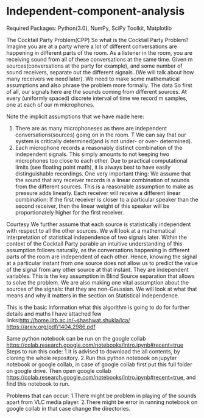 # Independent-component-analysis
Required Packages: Python(3.0), NumPy, SciPy Toolkit, Matplotlib

The Cocktail Party Problem(CPP)
So what is the Cocktail Party Problem? Imagine you are at a party where a lot of different conversations are happening in different parts of the room. As a listener in the room, you are receiving sound from all of these conversations at the same time. Given m sources(conversations at the party for example), and some number of sound receivers, separate out the different signals. (We will talk about how many receivers we need later). We need to make some mathematical assumptions and also phrase the problem more formally.
The data
So first of all, our signals here are the sounds coming from different sources. At every (uniformly spaced) discrete interval of time we record m samples, one at each of our m microphones.

Note the implicit assumptions that we have made here:

1) There are as many microphoneses as there are independent conversations(sources) going on in the room. T We can say that our system is critically determined(and is not under- or over- determined).
2) Each microphone records a reasonably distinct combination of the independent signals. This simply amounts to not keeping two microphones too close to each other. Due to practical computational limits (see floating point math), it is always best to have easily distinguishable recordings.
One very important thing: We assume that the sound that any receiver records is a linear combination of sounds from the different sources. This is a reasonable assumption to make as pressure adds linearly. Each receiver will receive a different linear combination: If the first receiver is closer to a particular speaker than the second receiver, then the linear weight of this speaker will be proportionately higher for the first receiver.

Courtesy
We further assume that each source is statistically independent with respect to all the other sources. We will look at a mathematical interpretation of statistical independence of two signals later. Within the context of the Cocktail Party parable an intuitive understanding of this assumption follows naturally, as the conversations happening in different parts of the room are independent of each other. Hence, knowing the signal at a particular instant from one source does not allow us to predict the value of the signal from any other source at that instant. They are independent variables. This is the key assumption in Blind Source separation that allows to solve the problem. We are also making one vital assumption about the sources of the signals: that they are non-Gaussian. We will look at what that means and why it matters in the section on Statistical Independence.

This is the basic information what this algorithm is going to do for further details and maths I have attached few links:http://home.iitb.ac.in/~shashwat.shukla/ica/
                                                                                                                         https://arxiv.org/pdf/1404.2986.pdf

Same python notebook can be run on the google collab  https://colab.research.google.com/notebooks/intro.ipynb#recent=true
Steps to run this code:
1.It is advised to download the all contents, by cloning the whole repository.
2.Run this python notebook on jupyter notebook or google collab, in case of google collab first put this full folder on google drive. Then open google collab https://colab.research.google.com/notebooks/intro.ipynb#recent=true, and find this notebook to run. 

Problems that can occur:
1.There might be problem in playing of the sounds apart from VLC media player. 
2.There might be error in running notebook on google collab in that case change the directories.
